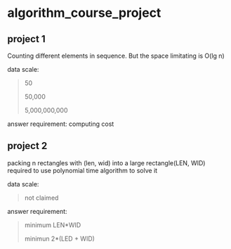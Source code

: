 algorithm_course_project
========================

project 1
-----------------------
Counting different elements in sequence.
But the space limitating is O(lg n)

data scale:
> 50
> 
> 50,000
> 
> 5,000,000,000

answer requirement: computing cost



project 2
-----------------------
packing n rectangles with (len, wid) into a large rectangle(LEN, WID)
required to use polynomial time algorithm to solve it

data scale:
> not claimed

answer requirement:
> minimum LEN*WID
> 
> minimun 2*(LED + WID)
> 
